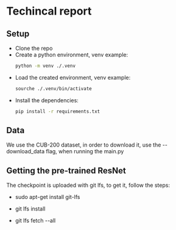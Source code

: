 # Techincal report

## Setup

- Clone the repo
- Create a python environment, venv example:
    ``` sh
    python -m venv ./.venv
    ```
- Load the created environment, venv example:
    ``` sh
    sourche ./.venv/bin/activate
    ```
- Install the dependencies:
    ``` sh
    pip install -r requirements.txt
    ```


## Data

We use the CUB-200 dataset, in order to download it, use the --download_data flag, when running the main.py

## Getting the pre-trained ResNet

The checkpoint is uploaded with git lfs, to get it, follow the steps:

- sudo apt-get install git-lfs

- git lfs install

- git lfs fetch --all